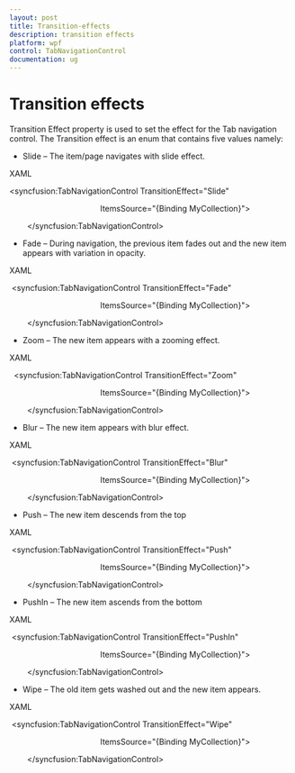 ```yaml
---
layout: post
title: Transition-effects
description: transition effects
platform: wpf
control: TabNavigationControl
documentation: ug
---
```


# Transition effects

Transition Effect property is used to set the effect for the Tab navigation control. The Transition effect is an enum that contains five values namely:

* Slide – The item/page navigates with slide effect.



XAML



<syncfusion:TabNavigationControl TransitionEffect="Slide"  

                                         ItemsSource="{Binding MyCollection}">



        </syncfusion:TabNavigationControl>





* Fade – During navigation, the previous item fades out and the new item appears with variation in opacity.



XAML



 <syncfusion:TabNavigationControl TransitionEffect="Fade"  

                                         ItemsSource="{Binding MyCollection}">



        </syncfusion:TabNavigationControl>





* Zoom – The new item appears with a zooming effect.



XAML



  <syncfusion:TabNavigationControl TransitionEffect="Zoom"  

                                         ItemsSource="{Binding MyCollection}">



        </syncfusion:TabNavigationControl>





* Blur – The new item appears with blur effect.



XAML



 <syncfusion:TabNavigationControl TransitionEffect="Blur"  

                                         ItemsSource="{Binding MyCollection}">



        </syncfusion:TabNavigationControl>





* Push – The new item descends from the top 



XAML



 <syncfusion:TabNavigationControl TransitionEffect="Push"  

                                         ItemsSource="{Binding MyCollection}">



        </syncfusion:TabNavigationControl>





* PushIn – The new item ascends from the bottom



XAML



 <syncfusion:TabNavigationControl TransitionEffect="PushIn"  

                                         ItemsSource="{Binding MyCollection}">



        </syncfusion:TabNavigationControl>





* Wipe – The old item gets washed out and the new item appears.



XAML



 <syncfusion:TabNavigationControl TransitionEffect="Wipe"  

                                         ItemsSource="{Binding MyCollection}">



        </syncfusion:TabNavigationControl>





